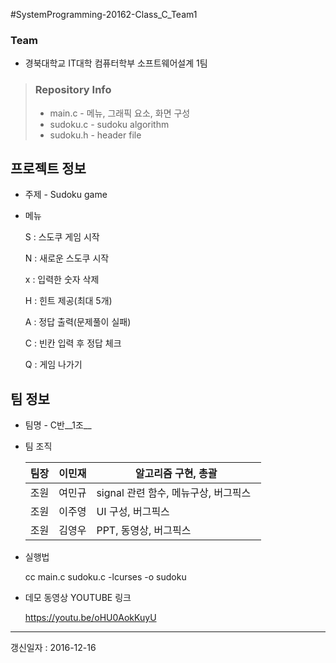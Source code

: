 #SystemProgramming-20162-Class_C_Team1

### Team
* 경북대학교 IT대학 컴퓨터학부 소프트웨어설계 1팀

> ### Repository Info  
>+ main.c - 메뉴, 그래픽 요소, 화면 구성
>+ sudoku.c - sudoku algorithm  
>+ sudoku.h - header file   



## 프로젝트 정보
* 주제 - Sudoku game 
* 메뉴 

	S : 스도쿠 게임 시작

	N : 새로운 스도쿠 시작

	x : 입력한 숫자 삭제

	H : 힌트 제공(최대 5개)

	A : 정답 출력(문제풀이 실패)

	C : 빈칸 입력 후 정답 체크

	Q : 게임 나가기

## 팀 정보

* 팀명 - C반__1조__  

* 팀 조직  

	| 팀장 | 이민재 | 알고리즘 구현, 총괄 |
	|---|---|---|
	| 조원 | 여민규 | signal 관련 함수, 메뉴구상, 버그픽스   | 
	| 조원 | 이주영 | UI 구성, 버그픽스     |
	| 조원 | 김영우 | PPT, 동영상, 버그픽스  |

* 실행법

  cc main.c sudoku.c -lcurses -o sudoku

* 데모 동영상 YOUTUBE 링크

  https://youtu.be/oHU0AokKuyU

- - -

갱신일자 : 2016-12-16
